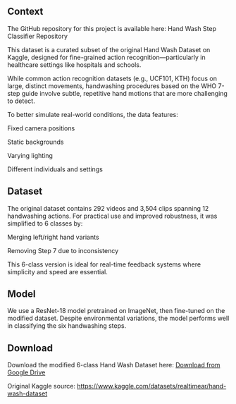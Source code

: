 ## Context
The GitHub repository for this project is available here: Hand Wash Step Classifier Repository

This dataset is a curated subset of the original Hand Wash Dataset on Kaggle, designed for fine-grained action recognition—particularly in healthcare settings like hospitals and schools.

While common action recognition datasets (e.g., UCF101, KTH) focus on large, distinct movements, handwashing procedures based on the WHO 7-step guide involve subtle, repetitive hand motions that are more challenging to detect.

To better simulate real-world conditions, the data features:

Fixed camera positions

Static backgrounds

Varying lighting

Different individuals and settings

## Dataset
The original dataset contains 292 videos and 3,504 clips spanning 12 handwashing actions. For practical use and improved robustness, it was simplified to 6 classes by:

Merging left/right hand variants

Removing Step 7 due to inconsistency

This 6-class version is ideal for real-time feedback systems where simplicity and speed are essential.

## Model
We use a ResNet-18 model pretrained on ImageNet, then fine-tuned on the modified dataset. Despite environmental variations, the model performs well in classifying the six handwashing steps.

## Download
Download the modified 6-class Hand Wash Dataset here: [Download from Google Drive](https://drive.google.com/file/d/1nz0l8r07tl1-mdDjgE7Qcx3RUWJ8Sed2/view?usp=sharing)

Original Kaggle source:
https://www.kaggle.com/datasets/realtimear/hand-wash-dataset
